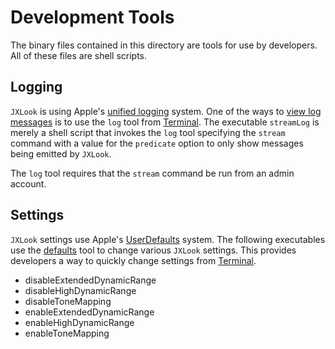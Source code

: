# Development Tools

The binary files contained in this directory are tools for use by developers. All of these files are shell scripts.

## Logging

`JXLook` is using Apple's [unified logging](https://developer.apple.com/documentation/os/logging) system. One of the ways to [view log messages](https://developer.apple.com/documentation/os/logging/viewing_log_messages) is to use the `log` tool from [Terminal](https://support.apple.com/guide/terminal/welcome/mac). The executable `streamLog` is merely a shell script that invokes the `log` tool specifying the `stream` command with a value for the `predicate` option to only show messages being emitted by `JXLook`.

The `log` tool requires that the  `stream` command be run from an admin account.

## Settings

`JXLook` settings use Apple's [UserDefaults](https://developer.apple.com/documentation/foundation/userdefaults) system. The following executables use the [defaults](https://support.apple.com/guide/terminal/edit-property-lists-apda49a1bb2-577e-4721-8f25-ffc0836f6997/mac) tool to change various `JXLook` settings. This provides developers a way to quickly change settings from [Terminal](https://support.apple.com/guide/terminal/welcome/mac).

- disableExtendedDynamicRange
- disableHighDynamicRange
- disableToneMapping
- enableExtendedDynamicRange
- enableHighDynamicRange
- enableToneMapping

